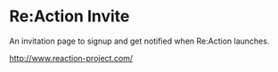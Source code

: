 # Re:Action Invite
An invitation page to signup and get notified when Re:Action launches.

http://www.reaction-project.com/
